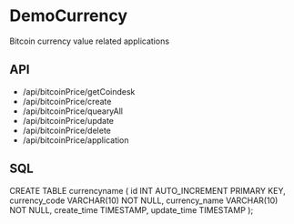 # DemoCurrency
Bitcoin currency value related applications

## API
* /api/bitcoinPrice/getCoindesk
* /api/bitcoinPrice/create
* /api/bitcoinPrice/quearyAll
* /api/bitcoinPrice/update
* /api/bitcoinPrice/delete
* /api/bitcoinPrice/application

## SQL
CREATE TABLE currencyname (
    id INT AUTO_INCREMENT PRIMARY KEY,
    currency_code VARCHAR(10) NOT NULL,
    currency_name VARCHAR(10) NOT NULL,
    create_time TIMESTAMP,
    update_time TIMESTAMP
);
